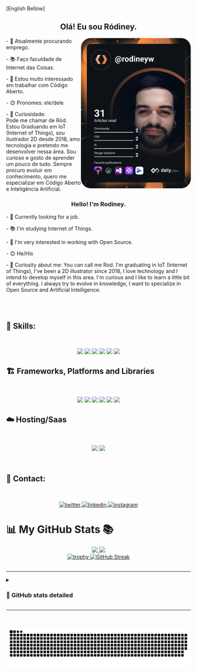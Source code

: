 [English Bellow]

<h2 align="center">Olá! Eu sou Ródiney. </h2>


<a href="https://app.daily.dev/rodineyw"><img align="right" src="https://github.com/rodineyw/rodineyw/blob/main/devcard.svg" width="300em" alt="rodineyw"/></a>
 </div>
 
  
  <p>
- 👔 Atualmente procurando emprego. 
  </p>
  <p>
- 📚️ Faço faculdade de Internet das Coisas.
  </p>
  <p>
- 🥰 Estou muito interessado em trabalhar com Código Aberto. 
  </p>
  <p>
- 😊 Pronomes: ele/dele
  </p>
  <p>
- 🧐 Curiosidade:<br>
Pode me chamar de Ród. Estou Graduando em IoT (Internet of Things), sou ilustrador 2D desde 2018, amo tecnologia e pretendo me desenvolver nessa área. Sou curioso e gosto de aprender um pouco de tudo.
Sempre procuro evoluir em conhecimento, quero me especializar em Código Aberto e Inteligência Artificial.
  </p>
 


<div align="center">
 
 
### Hello! I'm Rodiney.

 </div>
 
 

<p>
- 👔 Currently looking for a job.
</p>
<p>
- 📚️ I'm studying Internet of Things.
</p>
<p>  
- 🥰 I'm very interested in working with Open Source.
</p>
<p>  
- 😊 He/His</p>
<p>  
- 🧐 Curiosity about me:
You can call me Rod. I'm graduating in IoT (Internet of Things), I've been a 2D illustrator since 2018, I love technology and I intend to develop myself in this area. I'm curious and I like to learn a little bit of everything. I always try to evolve in knowledge, I want to specialize in Open Source and Artificial Intelligence.
 </p>
 
   

<br><br>
<h2 font-weight="bold">
 🦾 Skills:
</h1>
 </br> 
<div align='center'>
 <p>
  <img height='25em' src="https://img.shields.io/badge/css3-%231572B6.svg?style=for-the-badge&logo=css3&logoColor=white" />
  <img height='25em' src="https://img.shields.io/badge/html5-%23E34F26.svg?style=for-the-badge&logo=html5&logoColor=white" />
  <img height='25em' src="https://img.shields.io/badge/javascript-%23323330.svg?style=for-the-badge&logo=javascript&logoColor=%23F7DF1E" />
  <img height='25em' src="https://img.shields.io/badge/markdown-%23000000.svg?style=for-the-badge&logo=markdown&logoColor=white" />
  <img height='25em' src="https://img.shields.io/badge/python-3670A0?style=for-the-badge&logo=python&logoColor=ffdd54" />
  <img height='25em' src="https://img.shields.io/badge/typescript-%23007ACC.svg?style=for-the-badge&logo=typescript&logoColor=white" />
 </p>
 </div>
 
 <h2 font-weight='bold'>
  🏗️ Frameworks, Platforms and Libraries
 </h1>
  </br> 
 <div align='center'>
 <p>
  <img height='28em' src="https://img.shields.io/badge/bootstrap-%238511FA.svg?style=for-the-badge&logo=bootstrap&logoColor=white" />
  <img height='28em' src="https://img.shields.io/badge/Next-black?style=for-the-badge&logo=next.js&logoColor=white" />
  <img height='28em' src="https://img.shields.io/badge/react-%2320232a.svg?style=for-the-badge&logo=react&logoColor=%2361DAFB" />
  <img height='28em' src="https://img.shields.io/badge/react_native-%2320232a.svg?style=for-the-badge&logo=react&logoColor=%2361DAFB" />
  <img height='28em' src="https://img.shields.io/badge/SASS-hotpink.svg?style=for-the-badge&logo=SASS&logoColor=white" />
  <img height='28em' src="https://img.shields.io/badge/tailwindcss-%2338B2AC.svg?style=for-the-badge&logo=tailwind-css&logoColor=white" />
 </p>
 </div>
 
 
 <h2 font-weight='bold'>
  ☁️ Hosting/Saas
 </h1>
  </br> 
 <div align='center'>
 <p>
    <img height='28em' src="https://img.shields.io/badge/vercel-%23000000.svg?style=for-the-badge&logo=vercel&logoColor=white" />
  <img height='28em' src="https://img.shields.io/badge/github%20pages-121013?style=for-the-badge&logo=github&logoColor=white" />   
  </p> 
</div>
</br>

<h2 font-weight="bold">
 📲 Contact:
</h1>
</br>
<div align='center'>
<p>
   
<a href="https://twitter.com/eirood_" target="_blank">
  <img align="center" height="25" src="https://img.shields.io/badge/-eirood_-05122A?style=flat&logo=twitter" alt="twitter"/> 
</a>
<a href="https://www.linkedin.com/in/r%C3%B3diney-wanderson-06945b90/" target="_blank">
  <img align="center" height="25" src="https://img.shields.io/badge/-Rodiney Wanderson-05122A?style=flat&logo=linkedin" alt="linkedin"/>
</a>
<a href="https://instagram.com/eirood_" target="_blank">
 <img align="center" height="25" src="https://img.shields.io/badge/-eirood_-05122A?style=flat&logo=instagram" alt="instagram"/>
</a>
</p>
</div>

##

<h1 font-weight="bold">  📊 My GitHub Stats 📚 </h1>


<div align='center'>

<a href="https://github.com/rodineyw">
  <img height="150em" src="https://github-readme-stats.vercel.app/api?username=rodineyw&show_icons=true&include_all_commits=true&theme=dracula&hide_border=true&count_private=true" />
</a>  
<a href="https://github.com/rodineyw/github-readme-stats">
   <img height="150em" src="https://github-readme-stats.vercel.app/api/top-langs/?username=rodineyw&theme=dracula&hide_border=true&layout=compact" />
</a>
 <br/>
<a href="#">
   <img  src="https://github-profile-trophy.vercel.app/?username=rodineyw&theme=dracula&hide_border=true&row=1&column=6" alt="trophy">
</a>
<a href="https://git.io/streak-stats">
    <img height="150em" src="http://github-readme-streak-stats.herokuapp.com?user=rodineyw&theme=dracula" alt="GitHub Streak">
</a> 
</div>
 <br/>
 
 ---
 
 
 <details>
 <summary><h3><b>🎯 GitHub stats detailed</b></h3></summary>
 </br>
 <div align='center'>
 <img src="http://github-profile-summary-cards.vercel.app/api/cards/profile-details?username=rodineyw&border_hide=true&theme=dracula" alt="Profile Details">
 
 </details>
 
 ---
 
 
 <br/>
<div align="center">                   
                   
![Snake animation](https://github.com/rodineyw/rodineyw/blob/output/github-contribution-grid-snake.svg)
                  
</div>
